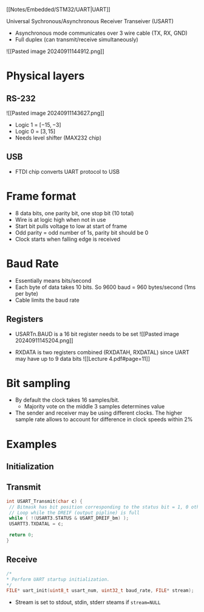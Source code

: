 [[Notes/Embedded/STM32/UART|UART]]

Universal Sychronous/Asynchronous Receiver Transeiver (USART)
- Asynchronous mode communicates over 3 wire cable (TX, RX, GND)
- Full duplex (can transmit/receive simultaneously)

![[Pasted image 20240911144912.png]]

# Physical layers
## RS-232
![[Pasted image 20240911143627.png]]

- Logic 1 = $[-15, -3]$
- Logic 0 = $[3, 15]$
- Needs level shifter (MAX232 chip)
## USB
- FTDI chip converts UART protocol to USB


# Frame format
- 8 data bits, one parity bit, one stop bit (10 total)
- Wire is at logic high when not in use
- Start bit pulls voltage to low at start of frame
- Odd parity = odd number of 1s, parity bit should be 0
- Clock starts when falling edge is received

# Baud Rate
- Essentially means bits/second
- Each byte of data takes 10 bits. So 9600 baud = 960 bytes/second (1ms per byte)
- Cable limits the baud rate

## Registers
- USARTn.BAUD is a 16 bit register needs to be set
![[Pasted image 20240911145204.png]]

- RXDATA is two registers combined (RXDATAH, RXDATAL) since UART may have up to 9 data bits
![[Lecture 4.pdf#page=11]]

# Bit sampling
- By default the clock takes 16 samples/bit.
	- Majority vote on the middle 3 samples determines value
- The sender and receiver may be using different clocks. The higher sample rate allows to account for difference in clock speeds within 2%

# Examples
## Initialization
## Transmit
```c
int USART_Transmit(char c) {
 // Bitmask has bit position corresponding to the status bit = 1, 0 otherwise
 // Loop while the DREIF (output pipline) is full
 while ( !(USART3.STATUS & USART_DREIF_bm) );
 USARTT3.TXDATAL = c;

 return 0;
}
```

## Receive
```c
/*
* Perform UART startup initialization.
*/
FILE* uart_init(uint8_t usart_num, uint32_t baud_rate, FILE* stream);
```
- Stream is set to stdout, stdin, stderr steams if `stream=NULL`